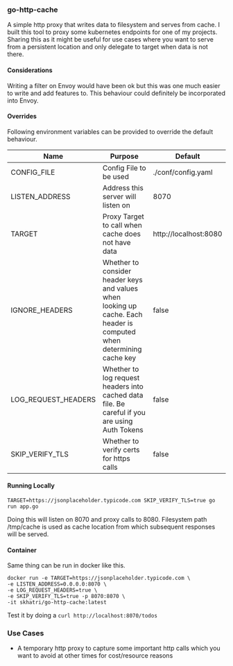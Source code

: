 ### go-http-cache
A simple http proxy that writes data to filesystem and serves from cache. I built this tool to proxy some kubernetes endpoints for one of my projects.
Sharing this as it might be useful for use cases where you want to serve from a persistent location and only delegate to target when data is not there.

#### Considerations 
Writing a filter on Envoy would have been ok but this was one much easier to write and add features to.
This behaviour could definitely be incorporated into Envoy.

#### Overrides
Following environment variables can be provided to override the default behaviour.

|Name|Purpose|Default|
|---|---|---|
|CONFIG_FILE|Config File to be used|./conf/config.yaml|
|LISTEN_ADDRESS|Address this server will listen on|8070|
|TARGET|Proxy Target to call when cache does not have data|http://localhost:8080|
|IGNORE_HEADERS|Whether to consider header keys and values when looking up cache. Each header is computed when determining cache key|false|
|LOG_REQUEST_HEADERS|Whether to log request headers into cached data file. Be careful if you are using Auth Tokens|false|
|SKIP_VERIFY_TLS|Whether to verify certs for https calls|false|

#### Running Locally

```
TARGET=https://jsonplaceholder.typicode.com SKIP_VERIFY_TLS=true go run app.go
```
Doing this will listen on 8070 and proxy calls to 8080. Filesystem path /tmp/cache is used as cache location from which subsequent responses will be served. 

#### Container 
Same thing can be run in docker like this.

```
docker run -e TARGET=https://jsonplaceholder.typicode.com \
-e LISTEN_ADDRESS=0.0.0.0:8070 \
-e LOG_REQUEST_HEADERS=true \
-e SKIP_VERIFY_TLS=true -p 8070:8070 \
-it skhatri/go-http-cache:latest
```

Test it by doing a ```curl http://localhost:8070/todos```

### Use Cases
- A temporary http proxy to capture some important http calls which you want to avoid at other times for cost/resource reasons


